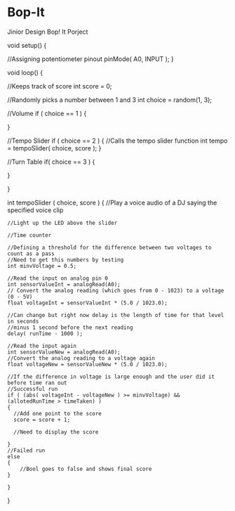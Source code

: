 # Bop-It
Jinior Design Bop! It Porject

void setup() {
  
  //Assigning potentiometer pinout 
  pinMode( A0, INPUT ); 
}

void loop() {

  //Keeps track of score
  int score = 0;

  //Randomly picks a number between 1 and 3 
  int choice = random(1, 3);
  
  //Volume 
  if ( choice == 1 )
  {
  
  }
  
  //Tempo Slider
  if ( choice == 2 )
  {
    //Calls the tempo slider function
    int tempo = tempoSlider( choice, score );
  }
  
  //Turn Table
  if( choice == 3 )
  {
  
  }

}

int tempoSlider ( choice, score )
{
    //Play a voice audio of a DJ saying the specified voice clip
    
    //Light up the LED above the slider 

    //Time counter 
    
    //Defining a threshold for the difference between two voltages to count as a pass
    //Need to get this numbers by testing 
    int minvVoltage = 0.5;
    
    //Read the input on analog pin 0
    int sensorValueInt = analogRead(A0);
    // Convert the analog reading (which goes from 0 - 1023) to a voltage (0 - 5V)
    float voltageInt = sensorValueInt * (5.0 / 1023.0); 
  
    //Can change but right now delay is the length of time for that level in seconds
    //minus 1 second before the next reading
    delay( runTime - 1000 ); 
    
    //Read the input again
    int sensorValueNew = analogRead(A0);
    //Convert the analog reading to a voltage again
    float voltageNew = sensorValueNew * (5.0 / 1023.0); 
  
    //If the difference in voltage is large enough and the user did it before time ran out
    //Successful run
    if ( (abs( voltageInt - voltageNew ) >= minvVoltage) && (allotedRunTime > timeTaken) )
    {
      //Add one point to the score 
      score = score + 1;

      //Need to display the score
      
    }
    //Failed run
    else 
    {
        //Bool goes to false and shows final score 
    }
        
    }
} 
